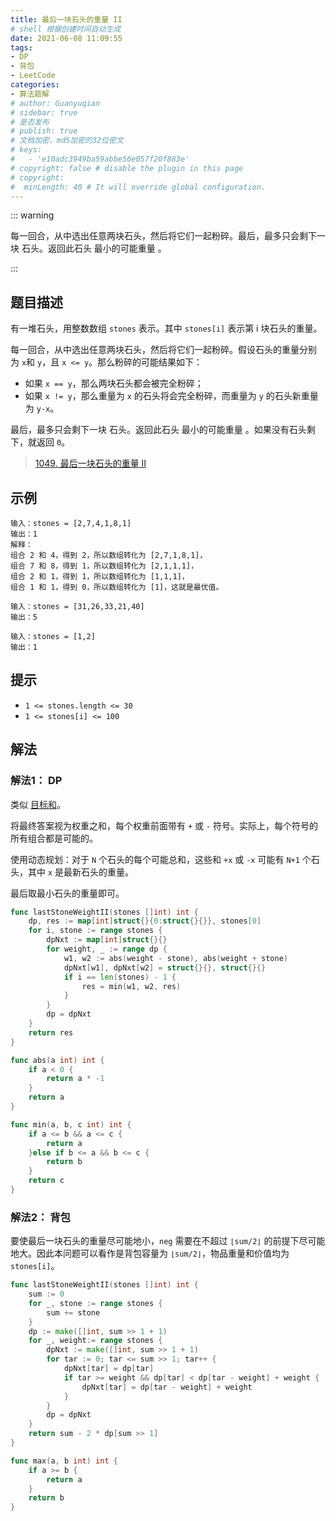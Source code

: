 ```yaml
---
title: 最后一块石头的重量 II
# shell 根据创建时间自动生成
date: 2021-06-08 11:09:55
tags:
- DP
- 背包
- LeetCode
categories:
- 算法题解
# author: Guanyuqian
# sidebar: true
# 是否发布
# publish: true
# 文档加密，md5加密的32位密文
# keys:
# 	- 'e10adc3949ba59abbe56e057f20f883e'
# copyright: false # disable the plugin in this page 
# copyright:
#  minLength: 40 # It will override global configuration. 
---
```


::: warning

每一回合，从中选出任意两块石头，然后将它们一起粉碎。最后，最多只会剩下一块 石头。返回此石头 最小的可能重量 。

:::

<!-- more -->

## 题目描述

有一堆石头，用整数数组 `stones` 表示。其中 `stones[i]` 表示第 i 块石头的重量。

每一回合，从中选出任意两块石头，然后将它们一起粉碎。假设石头的重量分别为 `x`和 `y`，且 `x <= y`。那么粉碎的可能结果如下：

- 如果 `x == y`，那么两块石头都会被完全粉碎；
- 如果 `x != y`，那么重量为 `x` 的石头将会完全粉碎，而重量为 `y` 的石头新重量为 `y-x`。

最后，最多只会剩下一块 石头。返回此石头 最小的可能重量 。如果没有石头剩下，就返回 `0`。


> [1049. 最后一块石头的重量 II](https://leetcode-cn.com/problems/last-stone-weight-ii/)



## 示例

```
输入：stones = [2,7,4,1,8,1]
输出：1
解释：
组合 2 和 4，得到 2，所以数组转化为 [2,7,1,8,1]，
组合 7 和 8，得到 1，所以数组转化为 [2,1,1,1]，
组合 2 和 1，得到 1，所以数组转化为 [1,1,1]，
组合 1 和 1，得到 0，所以数组转化为 [1]，这就是最优值。

输入：stones = [31,26,33,21,40]
输出：5

输入：stones = [1,2]
输出：1
```



## 提示

- `1 <= stones.length <= 30`
- `1 <= stones[i] <= 100`

## 解法

### 解法1： DP

类似 [目标和](https://www.guanyuqian.com/content/category/algorithm/findTargetSumWays)。

将最终答案视为权重之和，每个权重前面带有 `+` 或 `-` 符号。实际上，每个符号的所有组合都是可能的。

使用动态规划：对于 `N` 个石头的每个可能总和，这些和 `+x` 或 `-x` 可能有 `N+1` 个石头，其中 `x` 是最新石头的重量。

最后取最小石头的重量即可。 

```go
func lastStoneWeightII(stones []int) int {
    dp, res := map[int]struct{}{0:struct{}{}}, stones[0]
    for i, stone := range stones {
        dpNxt := map[int]struct{}{}
        for weight, _ := range dp {
            w1, w2 := abs(weight - stone), abs(weight + stone)
            dpNxt[w1], dpNxt[w2] = struct{}{}, struct{}{}
            if i == len(stones) - 1 {
                res = min(w1, w2, res)
            }
        }
        dp = dpNxt
    }
    return res
}

func abs(a int) int {
    if a < 0 {
        return a * -1
    }
    return a
}

func min(a, b, c int) int {
    if a <= b && a <= c {
        return a
    }else if b <= a && b <= c {
        return b
    } 
    return c
}
```



### 解法2： 背包


要使最后一块石头的重量尽可能地小，`neg` 需要在不超过 `⌊sum/2⌋` 的前提下尽可能地大。因此本问题可以看作是背包容量为 `⌊sum/2⌋`，物品重量和价值均为 `stones[i]`。
​
```go
func lastStoneWeightII(stones []int) int {
    sum := 0
    for _, stone := range stones {
        sum += stone
    }
    dp := make([]int, sum >> 1 + 1)
    for _, weight:= range stones {
        dpNxt := make([]int, sum >> 1 + 1)
        for tar := 0; tar <= sum >> 1; tar++ {
            dpNxt[tar] = dp[tar]
            if tar >= weight && dp[tar] < dp[tar - weight] + weight {
                dpNxt[tar] = dp[tar - weight] + weight
            }
        } 
        dp = dpNxt
    }
    return sum - 2 * dp[sum >> 1]
}

func max(a, b int) int {
    if a >= b {
        return a
    }
    return b
}
```